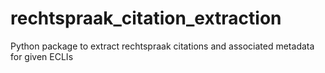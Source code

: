 # rechtspraak_citation_extraction
Python package to extract rechtspraak citations and associated metadata for given ECLIs
